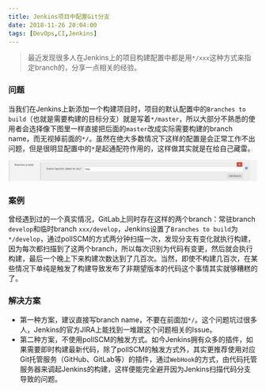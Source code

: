 ```yaml
---
title: Jenkins项目中配置Git分支
date: 2018-11-26 20:04:00
tags: [DevOps,CI,Jenkins]
---
```


> 最近发现很多人在Jenkins上的项目构建配置中都是用`*/xxx`这种方式来指定branch的，分享一点相关的经验。

### 问题

当我们在Jenkins上新添加一个构建项目时，项目的默认配置中的`Branches to build`（也就是需要构建的目标分支）就是写着`*/master`，所以大部分不熟悉的使用者会选择像下图里一样直接把后面的`master`改成实际需要构建的branch name，而无视掉前面的`*/`。虽然在绝大多数情况下这样的配置是会正常工作不出问题，但是很明显配置中的`*`是起通配符作用的，这样做其实就是在给自己藏雷。

![Jenkins branch](https://raw.githubusercontent.com/lev-gc/lev-gc.github.io/source/source/_posts/devops/jenkins/set-branch-name-in-jenkins/jenkins_branch.png)

### 案例

曾经遇到过的一个真实情况，GitLab上同时存在这样的两个branch：常驻branch `develop`和临时branch `xxx/develop`，Jenkins设置了`Branches to build`为`*/develop`，通过pollSCM的方式两分钟扫描一次，发现分支有变化就执行构建，因为每次都扫描到了这两个branch，所以每次识别为代码有变更，然后就会执行构建，最后一个晚上下来构建次数达到了几百次。当然，即使不构建几百次，在某些情况下单纯是触发了构建导致发布了非期望版本的代码这个事情其实就够糟糕的了。

### 解决方案

- 第一种方案，建议直接写branch name，不要在前面加`*/`。这个问题坑过很多人，Jenkins的官方JIRA上能找到一堆跟这个问题相关的Issue。
- 第二种方案，不使用pollSCM的触发方式。如今Jenkins拥有众多的插件，如果需要即时构建最新代码，除了pollSCM的触发方式外，其实更推荐使用对应Git托管服务（GitHub、GitLab等）的插件，通过`WebHook`的方式，由代码托管服务器来调起Jenkins的构建，这样便能完全避开因为Jenkins扫描代码分支导致的问题。
